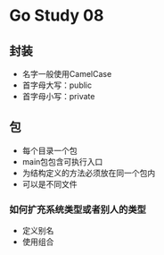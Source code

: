 # Go Study 08

<!--more-->
## 封装
- 名字一般使用CamelCase
- 首字母大写：public
- 首字母小写：private
## 包
- 每个目录一个包
- main包包含可执行入口
- 为结构定义的方法必须放在同一个包内
- 可以是不同文件
### 如何扩充系统类型或者别人的类型
- 定义别名
- 使用组合
 
